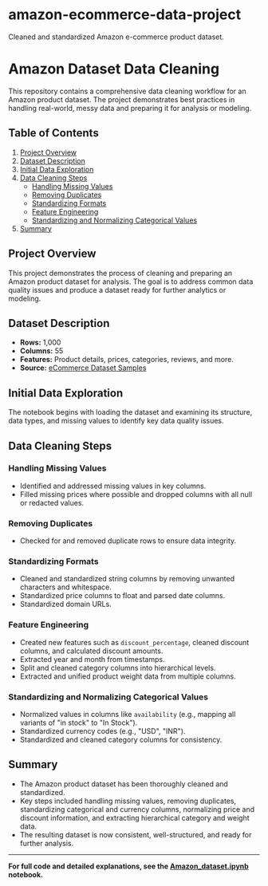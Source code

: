 # amazon-ecommerce-data-project
Cleaned and standardized Amazon e-commerce product dataset. 
# Amazon Dataset Data Cleaning

This repository contains a comprehensive data cleaning workflow for an Amazon product dataset. The project demonstrates best practices in handling real-world, messy data and preparing it for analysis or modeling.

## Table of Contents

1. [Project Overview](#project-overview)
2. [Dataset Description](#dataset-description)
3. [Initial Data Exploration](#initial-data-exploration)
4. [Data Cleaning Steps](#data-cleaning-steps)
    - [Handling Missing Values](#handling-missing-values)
    - [Removing Duplicates](#removing-duplicates)
    - [Standardizing Formats](#standardizing-formats)
    - [Feature Engineering](#feature-engineering)
    - [Standardizing and Normalizing Categorical Values](#standardizing-and-normalizing-categorical-values)
5. [Summary](#summary)

## Project Overview

This project demonstrates the process of cleaning and preparing an Amazon product dataset for analysis. The goal is to address common data quality issues and produce a dataset ready for further analytics or modeling.

## Dataset Description

- **Rows:** 1,000
- **Columns:** 55
- **Features:** Product details, prices, categories, reviews, and more.
- **Source:** [eCommerce Dataset Samples](https://github.com/luminati-io/eCommerce-dataset-samples/tree/main)

## Initial Data Exploration

The notebook begins with loading the dataset and examining its structure, data types, and missing values to identify key data quality issues.

## Data Cleaning Steps

### Handling Missing Values

- Identified and addressed missing values in key columns.
- Filled missing prices where possible and dropped columns with all null or redacted values.

### Removing Duplicates

- Checked for and removed duplicate rows to ensure data integrity.

### Standardizing Formats

- Cleaned and standardized string columns by removing unwanted characters and whitespace.
- Standardized price columns to float and parsed date columns.
- Standardized domain URLs.

### Feature Engineering

- Created new features such as `discount_percentage`, cleaned discount columns, and calculated discount amounts.
- Extracted year and month from timestamps.
- Split and cleaned category columns into hierarchical levels.
- Extracted and unified product weight data from multiple columns.

### Standardizing and Normalizing Categorical Values

- Normalized values in columns like `availability` (e.g., mapping all variants of "in stock" to "In Stock").
- Standardized currency codes (e.g., "USD", "INR").
- Standardized and cleaned category columns for consistency.

## Summary

- The Amazon product dataset has been thoroughly cleaned and standardized.
- Key steps included handling missing values, removing duplicates, standardizing categorical and currency columns, normalizing price and discount information, and extracting hierarchical category and weight data.
- The resulting dataset is now consistent, well-structured, and ready for further analysis.

---

**For full code and detailed explanations, see the [Amazon_dataset.ipynb](Amazon_dataset.ipynb) notebook.**
